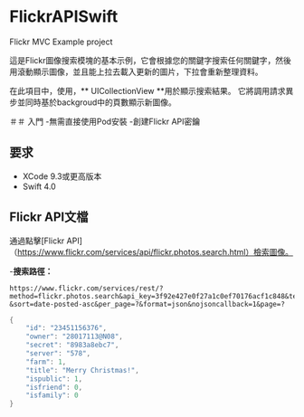 
# FlickrAPISwift

Flickr MVC Example project

這是Flickr圖像搜索模塊的基本示例，它會根據您的關鍵字搜索任何關鍵字，然後
用滾動顯示圖像，並且能上拉去載入更新的圖片，下拉會重新整理資料。

在此項目中，使用，** UICollectionView **用於顯示搜索結果。
它將調用請求異步並同時基於backgroud中的頁數顯示新圖像。

＃＃ 入門
-無需直接使用Pod安裝
-創建Flickr API密鑰

##  要求
* XCode 9.3或更高版本
* Swift 4.0

## Flickr API文檔

通過點擊[Flickr API]（https://www.flickr.com/services/api/flickr.photos.search.html）檢索圖像。

-**搜索路徑：**

```
https://www.flickr.com/services/rest/?method=flickr.photos.search&api_key=3f92e427e0f27a1c0ef70176acf1c848&text=?&sort=date-posted-asc&per_page=?&format=json&nojsoncallback=1&page=?

```

``` swift
{
    "id": "23451156376",
    "owner": "28017113@N08",
    "secret": "8983a8ebc7",
    "server": "578",
    "farm": 1,
    "title": "Merry Christmas!",
    "ispublic": 1,
    "isfriend": 0,
    "isfamily": 0
}
```
